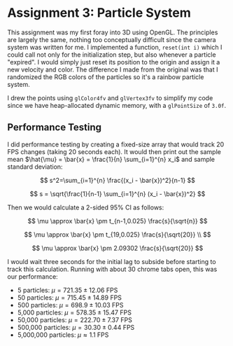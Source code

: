 # Assignment 3: Particle System

This assignment was my first foray into 3D using OpenGL. The principles are largely the same, nothing too conceptually difficult since the camera system was written for me. I implemented a function, `reset(int i)` which I could call not only for the initialization step, but also whenever a particle "expired". I would simply just reset its position to the origin and assign it a new velocity and color. The difference I made from the original was that I randomized the RGB colors of the particles so it's a rainbow particle system.

I drew the points using `glColor4fv` and `glVertex3fv` to simplify my code since we have heap-allocated dynamic memory, with a `glPointSize` of `3.0f`.

## Performance Testing

I did performance testing by creating a fixed-size array that would track 20 FPS changes (taking 20 seconds each). It would then print out the sample mean $\hat{\mu} = \bar{x} = \frac{1}{n} \sum_{i=1}^{n} x_i$ and sample standard deviation:

$$
s^2=\sum_{i=1}^{n} \frac{(x_i - \bar{x})^2}{n-1}
$$

$$
s = \sqrt{\frac{1}{n-1} \sum_{i=1}^{n} (x_i - \bar{x})^2}
$$

Then we would calculate a 2-sided 95% CI as follows: 

$$
\mu \approx \bar{x} \pm t_{n-1,0.025} \frac{s}{\sqrt{n}}
$$

$$
\mu \approx \bar{x} \pm t_{19,0.025} \frac{s}{\sqrt{20}} \\
$$

$$
\mu \approx \bar{x} \pm 2.09302 \frac{s}{\sqrt{20}}
$$

I would wait three seconds for the initial lag to subside before starting to track this calculation.
Running with about 30 chrome tabs open, this was our performance:
- 5 particles: $\mu = 721.35 \pm 12.06$ FPS 
- 50 particles: $\mu = 715.45 \pm 14.89$ FPS
- 500 particles: $\mu = 698.9 \pm 10.03$ FPS 
- 5,000 particles: $\mu = 578.35 \pm 15.47$ FPS
- 50,000 particles: $\mu = 222.70 \pm 7.37$ FPS
- 500,000 particles: $\mu = 30.30 \pm 0.44$ FPS
- 5,000,000 particles: $\mu \approx 1.1$ FPS

